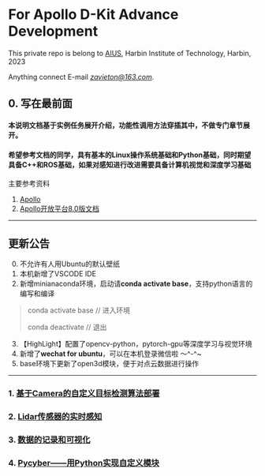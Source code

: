 # For Apollo D-Kit Advance Development
This private repo is belong to [AIUS](http://aius.hit.edu.cn/main.htm), Harbin Institute of Technology, Harbin, 2023 

Anything connect E-mail *zavieton@163.com*.

## 0. 写在最前面

#### 本说明文档基于实例任务展开介绍，功能性调用方法穿插其中，不做专门章节展开。
#### 希望参考文档的同学，具有基本的Linux操作系统基础和Python基础，同时期望具备C++和ROS基础，如果对感知进行改进需要具备计算机视觉和深度学习基础

主要参考资料
1. [Apollo](https://apollo.baidu.com)
2. [Apollo开放平台8.0版文档](https://apollo.baidu.com/community/Apollo-Homepage-Document/Apollo_Doc_CN_8_0?doc=%2F%25E4%25BD%25BF%25E7%2594%25A8%25E6%258C%2587%25E5%258D%2597%2F%25E5%25BF%25AB%25E9%2580%259F%25E4%25B8%258A%25E6%2589%258B)


---
## 更新公告

0. 不允许有人用Ubuntu的默认壁纸
1. 本机新增了VSCODE IDE
2. 新增minianaconda环境，启动请**conda activate base**，支持python语言的编写和编译 
> conda activate base // 进入环境
> 
> conda deactivate // 退出

3. 【HighLight】配置了opencv-python，pytorch-gpu等深度学习与视觉环境
4. 新增了**wechat for ubuntu**，可以在本机登录微信啦 ～^-^~
5. base环境下更新了open3d模块，便于对点云数据进行操作
---

### 1. [基于Camera的自定义目标检测算法部署](https://github.com/Zavieton/Apollo_Perception_GET_START/edit/main/Camera.md)


### 2. [Lidar传感器的实时感知](https://github.com/Zavieton/Apollo_Perception_GET_START/edit/main/Lidar.md)


### 3. [数据的记录和可视化](https://github.com/Zavieton/Apollo_Perception_GET_START/blob/main/Record.md)

### 4. [Pycyber——用Python实现自定义模块](https://github.com/daohu527/pycyber)
